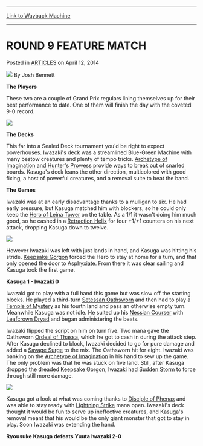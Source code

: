 
---
[Link to Wayback Machine](https://web.archive.org/web/20151022184759/http://magic.wizards.com/en/articles/archive/round-9-feature-match-2014-04-12)

[_metadata_:author]:- "Josh Bennett"
[_metadata_:description]:- "The Players These two are a couple of Grand Prix regulars lining themselves up for their best performance to date. One of them will finish the day with the coveted 9-0 record. Yuuta Iwazaki vs. Ryousuke Kasuga The Decks"
[_metadata_:generator]:- "Drupal 7 (http://drupal.org)"
[_metadata_:node]:- "159756"
[_metadata_:publish_date]:- "2014-04-12"
[_metadata_:source]:- "div-main-content"
[_metadata_:title]:- "ROUND 9 FEATURE MATCH"
[_metadata_:wayback_capture_timestamp]:- "2015-10-22 18:47:59"
[_metadata_:wayback_raw_url]:- "https://web.archive.org/web/20151022184759id_/http://magic.wizards.com/en/articles/archive/round-9-feature-match-2014-04-12"
[_metadata_:wayback_url]:- "http://magic.wizards.com/en/articles/archive/round-9-feature-match-2014-04-12"
---


ROUND 9 FEATURE MATCH
=====================



 Posted in [ARTICLES](/en/articles)
 on April 12, 2014 






![](https://media.magic.wizards.com/styles/auth_small/public/images/person/authorpic_joshbennett.jpg)
By Josh Bennett










**The Players**


These two are a couple of Grand Prix regulars lining themselves up for their best performance to date. One of them will finish the day with the coveted 9-0 record.


![](https://web.archive.org/web/20151125023005im_/http://archive.wizards.com/mtg/images/daily/events/gpnag14/R9match.jpg)  

**The Decks**


This far into a Sealed Deck tournament you'd be right to expect powerhouses. Iwazaki's deck was a streamlined Blue-Green Machine with many bestow creatures and plenty of tempo tricks. [Archetype of Imagination](http://gatherer.wizards.com/Pages/Card/Details.aspx?name=Archetype+of+Imagination) and [Hunter's Prowess](http://gatherer.wizards.com/Pages/Card/Details.aspx?name=Hunter%27s+Prowess) provide ways to break out of snarled boards. Kasuga's deck leans the other direction, multicolored with good fixing, a host of powerful creatures, and a removal suite to beat the band.


**The Games**


Iwazaki was at an early disadvantage thanks to a mulligan to six. He had early pressure, but Kasuga matched him with blockers, so he could only keep the [Hero of Leina Tower](http://gatherer.wizards.com/Pages/Card/Details.aspx?name=Hero+of+Leina+Tower) on the table. As a 1/1 it wasn't doing him much good, so he cashed in a [Retraction Helix](http://gatherer.wizards.com/Pages/Card/Details.aspx?name=Retraction+Helix) for four +1/+1 counters on his next attack, dropping Kasuga down to twelve.


![](http://archive.wizards.com/mtg/images/daily/events/gpnag14/R9iwazaki.jpg)  

However Iwazaki was left with just lands in hand, and Kasuga was hitting his stride. [Keepsake Gorgon](http://gatherer.wizards.com/Pages/Card/Details.aspx?name=Keepsake+Gorgon) forced the Hero to stay at home for a turn, and that only opened the door to [Asphyxiate](http://gatherer.wizards.com/Pages/Card/Details.aspx?name=Asphyxiate). From there it was clear sailing and Kasuga took the first game.


**Kasuga 1 - Iwazaki 0**


Iwazaki got to play with a full hand this game but was slow off the starting blocks. He played a third-turn [Setessan Oathsworn](http://gatherer.wizards.com/Pages/Card/Details.aspx?name=Setessan+Oathsworn) and then had to play a [Temple of Mystery](http://gatherer.wizards.com/Pages/Card/Details.aspx?name=Temple+of+Mystery) as his fourth land and pass an otherwise empty turn. Meanwhile Kasuga was not idle. He suited up his [Nessian Courser](http://gatherer.wizards.com/Pages/Card/Details.aspx?name=Nessian+Courser) with [Leafcrown Dryad](http://gatherer.wizards.com/Pages/Card/Details.aspx?name=Leafcrown+Dryad) and began administering the beats.


Iwazaki flipped the script on him on turn five. Two mana gave the Oathsworn [Ordeal of Thassa](http://gatherer.wizards.com/Pages/Card/Details.aspx?name=Ordeal+of+Thassa), which he got to cash in during the attack step. After Kasuga declined to block, Iwazaki decided to go for pure damage and added a [Savage Surge](http://gatherer.wizards.com/Pages/Card/Details.aspx?name=Savage+Surge) to the mix. The Oathsworn hit for eight. Iwazaki was banking on the [Archetype of Imagination](http://gatherer.wizards.com/Pages/Card/Details.aspx?name=Archetype+of+Imagination) in his hand to sew up the game. The only problem was that he was stuck on five land. Still, after Kasuga dropped the dreaded [Keepsake Gorgon](http://gatherer.wizards.com/Pages/Card/Details.aspx?name=Keepsake+Gorgon), Iwazaki had [Sudden Storm](http://gatherer.wizards.com/Pages/Card/Details.aspx?name=Sudden+Storm) to force through still more damage.


![](https://web.archive.org/web/20151124214643im_/http://archive.wizards.com/mtg/images/daily/events/gpnag14/R9kasuga.jpg)  

Kasuga got a look at what was coming thanks to [Disciple of Phenax](http://gatherer.wizards.com/Pages/Card/Details.aspx?name=Disciple+of+Phenax) and was able to stay ready with [Lightning Strike](http://gatherer.wizards.com/Pages/Card/Details.aspx?name=Lightning+Strike) mana open. Iwazaki's deck thought it would be fun to serve up ineffective creatures, and Kasuga's removal meant that his would be the only giant monster that got to stay in play. Soon Iwazaki was extending the hand.


**Ryousuke Kasuga defeats Yuuta Iwazaki 2-0**







